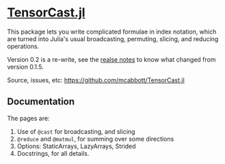 # [TensorCast.jl](https://github.com/mcabbott/TensorCast.jl)

This package lets you write complicated formulae in index notation,
which are turned into Julia's usual broadcasting, permuting, slicing, and reducing operations. 

Version 0.2 is a re-write, see the [realse notes](https://github.com/mcabbott/TensorCast.jl/releases/tag/v0.2.0) to know what changed from version 0.1.5.

Source, issues, etc: https://github.com/mcabbott/TensorCast.jl

## Documentation

The pages are:

1. Use of `@cast` for broadcasting, and slicing
2. `@reduce` and `@matmul`, for summing over some directions
3. Options: StaticArrays, LazyArrays, Strided
4. Docstrings, for all details.

